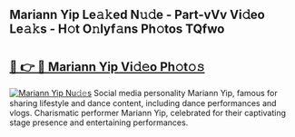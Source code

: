 ## Mariann Yip Le𝚊𝚔ed N𝚞𝚍e - Part-vVv Vi𝚍eo Le𝚊𝚔s - H𝚘t O𝚗lyf𝚊ns Ph𝚘tos TQfwo

# <h2><a href="http://hf4c5l.feru.top/?c=Mariann+Yip">🔗 👉 🔴 Mariann Yip Vi𝚍𝚎o Ph𝚘t𝚘𝚜</a></h2>

[![Mariann Yip Nu𝚍𝚎s](https://i.imgur.com/0TWrTi3.gif)](http://hf4c5l.feru.top/?c=Mariann+Yip)
Social media personality Mariann Yip, famous for sharing lifestyle and dance content, including dance performances and vlogs. Charismatic performer Mariann Yip, celebrated for their captivating stage presence and entertaining performances. 
